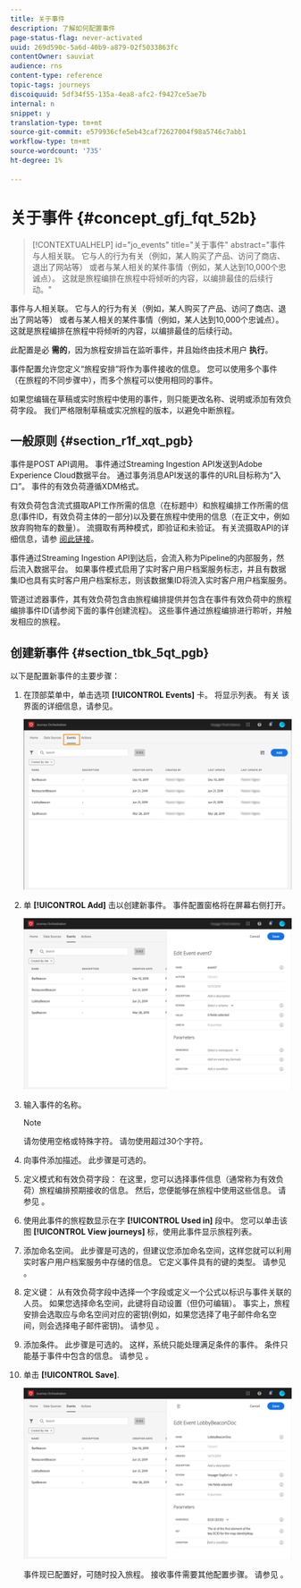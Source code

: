 ```yaml
---
title: 关于事件
description: 了解如何配置事件
page-status-flag: never-activated
uuid: 269d590c-5a6d-40b9-a879-02f5033863fc
contentOwner: sauviat
audience: rns
content-type: reference
topic-tags: journeys
discoiquuid: 5df34f55-135a-4ea8-afc2-f9427ce5ae7b
internal: n
snippet: y
translation-type: tm+mt
source-git-commit: e579936cfe5eb43caf72627004f98a5746c7abb1
workflow-type: tm+mt
source-wordcount: '735'
ht-degree: 1%

---
```



# 关于事件 {#concept_gfj_fqt_52b}

>[!CONTEXTUALHELP]
>id="jo_events"
>title="关于事件"
>abstract="事件与人相关联。 它与人的行为有关（例如，某人购买了产品、访问了商店、退出了网站等） 或者与某人相关的某件事情（例如，某人达到10,000个忠诚点）。 这就是旅程编排在旅程中将倾听的内容，以编排最佳的后续行动。"

事件与人相关联。 它与人的行为有关（例如，某人购买了产品、访问了商店、退出了网站等） 或者与某人相关的某件事情（例如，某人达到10,000个忠诚点）。 这就是旅程编排在旅程中将倾听的内容，以编排最佳的后续行动。

此配置是必 **需的**，因为旅程安排旨在监听事件，并且始终由技术用户 **执行**。

事件配置允许您定义“旅程安排”将作为事件接收的信息。 您可以使用多个事件（在旅程的不同步骤中），而多个旅程可以使用相同的事件。

如果您编辑在草稿或实时旅程中使用的事件，则只能更改名称、说明或添加有效负荷字段。 我们严格限制草稿或实况旅程的版本，以避免中断旅程。

## 一般原则 {#section_r1f_xqt_pgb}

事件是POST API调用。 事件通过Streaming Ingestion API发送到Adobe Experience Cloud数据平台。 通过事务消息API发送的事件的URL目标称为“入口”。 事件的有效负荷遵循XDM格式。

有效负荷包含流式摄取API工作所需的信息（在标题中）和旅程编排工作所需的信息(事件ID，有效负荷主体的一部分)以及要在旅程中使用的信息（在正文中，例如放弃购物车的数量）。 流摄取有两种模式，即验证和未验证。 有关流摄取API的详细信息，请参 [阅此链接](https://docs.adobe.com/content/help/en/experience-platform/xdm/api/getting-started.html)。

事件通过Streaming Ingestion API到达后，会流入称为Pipeline的内部服务，然后流入数据平台。 如果事件模式启用了实时客户用户档案服务标志，并且有数据集ID也具有实时客户用户档案标志，则该数据集ID将流入实时客户用户档案服务。

管道过滤器事件，其有效负荷包含由旅程编排提供并包含在事件有效负荷中的旅程编排事件ID(请参阅下面的事件创建流程)。 这些事件通过旅程编排进行聆听，并触发相应的旅程。

## 创建新事件 {#section_tbk_5qt_pgb}

以下是配置新事件的主要步骤：

1. 在顶部菜单中，单击选项 **[!UICONTROL Events]** 卡。 将显示列表。 有关 [](../about/user-interface.md) 该界面的详细信息，请参见。

   ![](../assets/journey5.png)

1. 单 **[!UICONTROL Add]** 击以创建新事件。 事件配置窗格将在屏幕右侧打开。

   ![](../assets/journey6.png)

1. 输入事件的名称。

   >[!NOTE]
   >
   >请勿使用空格或特殊字符。 请勿使用超过30个字符。

1. 向事件添加描述。 此步骤是可选的。
1. 定义模式和有效负荷字段： 在这里，您可以选择事件信息（通常称为有效负荷）旅程编排预期接收的信息。 然后，您便能够在旅程中使用这些信息。 请参见 [](../event/defining-the-payload-fields.md)。
1. 使用此事件的旅程数显示在字 **[!UICONTROL Used in]** 段中。 您可以单击该图 **[!UICONTROL View journeys]** 标，使用此事件显示旅程列表。
1. 添加命名空间。 此步骤是可选的，但建议您添加命名空间，这样您就可以利用实时客户用户档案服务中存储的信息。 它定义事件具有的键的类型。 请参见 [](../event/selecting-the-namespace.md)。
1. 定义键： 从有效负荷字段中选择一个字段或定义一个公式以标识与事件关联的人员。 如果您选择命名空间，此键将自动设置（但仍可编辑）。 事实上，旅程安排会选取应与命名空间对应的密钥(例如，如果您选择了电子邮件命名空间，则会选择电子邮件密钥)。 请参见 [](../event/defining-the-event-key.md)。
1. 添加条件。 此步骤是可选的。 这样，系统只能处理满足条件的事件。 条件只能基于事件中包含的信息。 请参见 [](../event/adding-a-condition.md)。
1. 单击 **[!UICONTROL Save]**.

   ![](../assets/journey7.png)

   事件现已配置好，可随时投入旅程。 接收事件需要其他配置步骤。 请参见 [](../event/additional-steps-to-send-events-to-journey-orchestration.md)。
